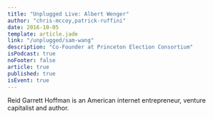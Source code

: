 ```yaml
---
title: "Unplugged Live: Albert Wenger"
author: "chris-mccoy,patrick-ruffini"
date: 2016-10-05
template: article.jade
link: "/unplugged/sam-wang"
description: "Co-Founder at Princeton Election Consortium"
isPodcast: true
noFooter: false
article: true
published: true
isEvent: true
---
```


<p>
  Reid Garrett Hoffman is an American internet entrepreneur, venture capitalist and author.
</p>

